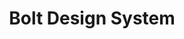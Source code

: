 ---
title: Bolt Design System
description: The Bolt Design System provides robust Twig and Web Component-powered UI components, reusable visual styles, and powerful tooling to help developers, designers, and content authors build, maintain, and scale best of class digital experiences.
url: https://boltdesignsystem.com/
tags:
  - demo-in-the-wild
  - demo-content
  - code
image: /images/800x600.png
---